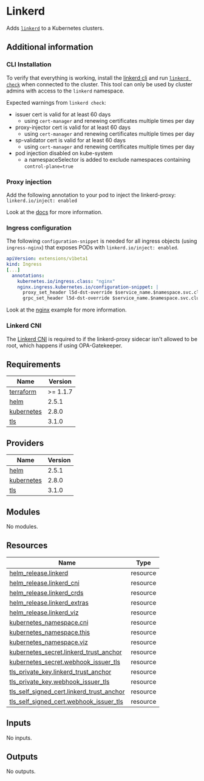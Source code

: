 # Linkerd

Adds [`linkerd`](https://github.com/linkerd/linkerd2) to a Kubernetes clusters.

## Additional information

### CLI Installation

To verify that everything is working, install the [linkerd cli](https://linkerd.io/2.10/reference/cli/install/) and run [`linkerd check`](https://linkerd.io/2.10/reference/cli/check/) when connected to the cluster. This tool can only be used by cluster admins with access to the `linkerd` namespace.

Expected warnings from `linkerd check`:

- issuer cert is valid for at least 60 days
  - using `cert-manager` and renewing certificates multiple times per day
- proxy-injector cert is valid for at least 60 days
  - using `cert-manager` and renewing certificates multiple times per day
- sp-validator cert is valid for at least 60 days
  - using `cert-manager` and renewing certificates multiple times per day
- pod injection disabled on kube-system
  - a namespaceSelector is added to exclude namespaces containing `control-plane=true`

### Proxy injection

Add the following annotation to your pod to inject the linkerd-proxy: `linkerd.io/inject: enabled`

Look at the [docs](https://linkerd.io/2.10/tasks/adding-your-service/) for more information.

### Ingress configuration

The following `configuration-snippet` is needed for all ingress objects (using `ingress-nginx`) that exposes PODs with `linkerd.io/inject: enabled`.

```YAML
apiVersion: extensions/v1beta1
kind: Ingress
[...]
  annotations:
    kubernetes.io/ingress.class: "nginx"
    nginx.ingress.kubernetes.io/configuration-snippet: |
      proxy_set_header l5d-dst-override $service_name.$namespace.svc.cluster.local:$service_port;
      grpc_set_header l5d-dst-override $service_name.$namespace.svc.cluster.local:$service_port;
```

Look at the [nginx](https://linkerd.io/2.10/tasks/using-ingress/#nginx) example for more information.

### Linkerd CNI

The [Linkerd CNI](https://linkerd.io/2.10/features/cni/) is required to if the linkerd-proxy sidecar isn't allowed to be root, which happens if using OPA-Gatekeeper.

## Requirements

| Name | Version |
|------|---------|
| <a name="requirement_terraform"></a> [terraform](#requirement\_terraform) | >= 1.1.7 |
| <a name="requirement_helm"></a> [helm](#requirement\_helm) | 2.5.1 |
| <a name="requirement_kubernetes"></a> [kubernetes](#requirement\_kubernetes) | 2.8.0 |
| <a name="requirement_tls"></a> [tls](#requirement\_tls) | 3.1.0 |

## Providers

| Name | Version |
|------|---------|
| <a name="provider_helm"></a> [helm](#provider\_helm) | 2.5.1 |
| <a name="provider_kubernetes"></a> [kubernetes](#provider\_kubernetes) | 2.8.0 |
| <a name="provider_tls"></a> [tls](#provider\_tls) | 3.1.0 |

## Modules

No modules.

## Resources

| Name | Type |
|------|------|
| [helm_release.linkerd](https://registry.terraform.io/providers/hashicorp/helm/2.5.1/docs/resources/release) | resource |
| [helm_release.linkerd_cni](https://registry.terraform.io/providers/hashicorp/helm/2.5.1/docs/resources/release) | resource |
| [helm_release.linkerd_crds](https://registry.terraform.io/providers/hashicorp/helm/2.5.1/docs/resources/release) | resource |
| [helm_release.linkerd_extras](https://registry.terraform.io/providers/hashicorp/helm/2.5.1/docs/resources/release) | resource |
| [helm_release.linkerd_viz](https://registry.terraform.io/providers/hashicorp/helm/2.5.1/docs/resources/release) | resource |
| [kubernetes_namespace.cni](https://registry.terraform.io/providers/hashicorp/kubernetes/2.8.0/docs/resources/namespace) | resource |
| [kubernetes_namespace.this](https://registry.terraform.io/providers/hashicorp/kubernetes/2.8.0/docs/resources/namespace) | resource |
| [kubernetes_namespace.viz](https://registry.terraform.io/providers/hashicorp/kubernetes/2.8.0/docs/resources/namespace) | resource |
| [kubernetes_secret.linkerd_trust_anchor](https://registry.terraform.io/providers/hashicorp/kubernetes/2.8.0/docs/resources/secret) | resource |
| [kubernetes_secret.webhook_issuer_tls](https://registry.terraform.io/providers/hashicorp/kubernetes/2.8.0/docs/resources/secret) | resource |
| [tls_private_key.linkerd_trust_anchor](https://registry.terraform.io/providers/hashicorp/tls/3.1.0/docs/resources/private_key) | resource |
| [tls_private_key.webhook_issuer_tls](https://registry.terraform.io/providers/hashicorp/tls/3.1.0/docs/resources/private_key) | resource |
| [tls_self_signed_cert.linkerd_trust_anchor](https://registry.terraform.io/providers/hashicorp/tls/3.1.0/docs/resources/self_signed_cert) | resource |
| [tls_self_signed_cert.webhook_issuer_tls](https://registry.terraform.io/providers/hashicorp/tls/3.1.0/docs/resources/self_signed_cert) | resource |

## Inputs

No inputs.

## Outputs

No outputs.
